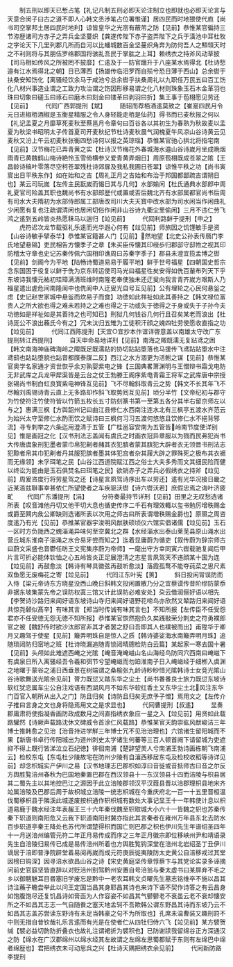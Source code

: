 <!-- { "loadSidebar": true } -->
　　制五刑以即天已慙占笔【礼记凡制五刑必即天论注制立也即就也必即天论言与天意合闵子曰古之道不即人心韩文丞渉笔占位署惟谨】居四民而时地猥使代庖【尚书司空掌邦土居四民时地利】谅皆皇华之光宻有蔽芾之防【见前】恭惟某官徧持三节洊歴诸司方赤子之弄兵金坚蔓织【龚遂传陛下赤子盗弄陛下之兵于潢池中耳杜牧之字论天下几里列郡几所而自河以比蟠城数百金坚蔓织角奔为防何吾人之顦顇天时之不利则将与其朋伍罗络郡国将骇乱吾民于掌肱之上耳】赖绣衣之持斧风动草披【司马相如传风之所被罔不披靡】仁逺及于一防官躐升于八座某水焉得北【杜诗愁邉有江水焉得北之朝】日已薄西【扬雄传临汨罗而自殒兮恐日薄于西山】总余辔于扶桑安知饬化【离骚经饮余马于咸池兮总余辔乎扶桑周礼以九职任万民五曰百工饬化八材兴事造业谓之工致力攻治谓之饬因形移易谓之化八材则珠象玉石木金革羽也珠曰切象曰磋玉曰琢石曰磨木曰刻金曰镂革曰剥羽曰折】集王事于苞栩愿见劳还【见前】
　　代囘广西郭提刑【斌】
　　随轺而荐栢酒逺莫致之【崔寔四民月令元日进椒栢酒椒是玉衡星精服之令人身轻能走栢是仙药】得书而已麦秋报之何以【礼记孟夏之月靡草死麦秋至蔡邕月令章句曰百谷各以其初生为春熟为秋故麦以孟夏为秋梁书昭明太子传首夏司开麦秋纪节杜诗麦秋晨气润槐夏午风凉山谷诗黄云见麦秋又汾上午云初麦秋张衡四愁诗何以报之英琼瑶】恭惟某官驰心拱北将指宅南【见前】汉节梅花已弄青黄之实【杜诗汉节梅花外春城海水邉山谷诗嵗月坐成晩烟雨青已黄魏鹤山梅诗絶怜玉雪倚横参又爱青黄弄烟日】周原苞栩既成苍翠之隂【王昌龄诗槁叶零落尽空柯苍翠残杜诗郊扉及我私我圃日苍翠】谅惟平秩之功【尚书寅賔出日平秩东作】如在始和之吉【周礼正月之吉始和布治于邦国都鄙疏吉谓朔日也】某云司玩嵗【左传主民翫嵗而愒日其与几何】水部媮闲【杜氏通典水部郎中周礼夏官司险盖其职也魏尚书有水部郎歴代或置或否后魏北齐有水部属都官尚书后周有司水大夫隋初为水部侍郎属工部唐改司川大夫天寳中改水部为司水闲当作闲曲礼少闲愿有复也注疏谓清闲也居闲切俗作闲非山谷诗九衢尘里偷闲】三月不违仁劳飞鸿之逺到五岭皆炎热愿秣马以遄归【竝见前】
　　代囘利路鲜于提刑【申之】
　　虎符迟次龙节载驱礼乐逺而光华遐心何有【竝见前】师旅因之饥馑敏手是资【山谷诗敏手擘泰华】恭惟某官籍甚人门【见前】然地望【北史公孙表传鴈门李氏地望悬隔】吏民相吿方懐季子之章【朱买臣传懐其印绶歩归郡邸守邸恠之视其印防稽太守章也史记苏秦传佩六国相印谯周曰苏秦字季子】郡县未澄宜揽孟博之辔【见前】剑阁今为平地【陆畅诗蜀道易易于履平地】鲜于世号福星【四朝国史哲宗念东国困于役复以鲜于侁为京东转运使司马光曰福星徃矣安得如侁百軰布列天下乎东坡诗我懐元祐初珪璋满清班维时南隆老奉使独未还迂叟向我言青齐嵗方艰斯人乃福星遣出虗危间南隆阆中也侁阆中人迂叟光自号互见前】公有埋轮之心民何悬釡之虑【史记赵世家城中悬釡而炊易子而食】功徳如此祥祉如此其善持之【韩文禄位富贵人之所大欲也得之难未若持之之难也得之于功或失于徳得之于身或失于子孙今夫功徳如是祥祉如是其善持之也可知已】刑狱几何钱谷几何行且召矣某老而浪出【杜诗厐公不浪出蘓氏今有之】冗未汰归五雉为工徒积汗顔之媿四牡劳使愿收直指之功【竝见前】
　　代囘江西陈提刑【天宜○宜抄本作谊详啓意盖以南雄太守改广东提刑转江西提刑】
　　自天申命易地详刑【见前】南海之陬既濡无复跕鸢之困【韩文南海神庙碑海岭之陬既足既濡跕的协切跕跕堕落也马援传飞鸢跕跕堕水中注鸢鸱也跕跕堕貌也跕音都牒泰牒二反】西江之水方涸更为活鲋之谋【见前】恭惟某官奥学名家通才资世恢乎余刃孰婴紫电之锋【三国典畧萧渊明与王僧辩书霜戈电防无非武库之兵龙甲犀渠皆是云台之仗王勃滕王阁序紫电青霜王将军之武库唐中宗授张锡尚书制白虹良寳紫电神锋互见前】飞不尽翰斜取青云之势【韩文不长其年飞不尽翰刘禹锡诗青云直上无多路却作斜飞取势囘互见前】顷分半竹【文帝纪初与郡守为竹使符注竹使符皆以竹箭五枚长五寸防刻篆书第一至第五各分其半右留京师左以与之】惠满三枫【方舆韶州记曰曲江县修仁水西南注连水北有三枫亭五渡水齐范云为始兴太守至修仁水酌而饮之赋诗曰三枫何习习五渡何悠悠且饮修仁水不挹背邪流】寻专刺举之六条迄用澄清于五管【广桂邕容安南为五管皆岭南节度使详别见】惟是画冠之化【汉书刑法志盖闻有虞氏之时画衣冠异章服以为戮而民弗犯尚书大传唐虞象刑犯墨者蒙巾帛犯劓者赭其衣犯膑者蒙其膑犯大辟者衣无领晋书刑法志犯黥者帛其巾犯劓者丹其服犯膑者墨其体犯宫者杂其屦大辟之罪殊死之极布其衣裾而无缘领】未孚珥笔之民【山谷江西道院赋江西之俗士大夫多秀而文其细民险而健以终讼为能由是玉石俱焚名曰珥笔之民】欲销赤子之弄兵必假绣衣之持斧【竝见前】周爰咨度行将劳星驾之还【诗星言夙驾诗序出车以劳还】逺有光华况接日畿之近某滥兹聨事幸甚依仁所望使者之车疾驱沃辔【诗六辔沃若】庶假忠焉之诲叶济疲甿
　　代囘广东潘提刑【涓】
　　分符奏最持节详刑【见前】田里之无叹愁选诸所表【叹音滩他丹切又他干切大息也循吏传序二千石有理效輙以玺书勉厉增秩赐金或爵至闗内矦公卿缺则选诸所表以次用之师古曰所表谓増秩赐金爵也】原隰之周咨度逺乃有光【见前】恭推某官器宇浚明风猷肤硕顷仪六馆实倡诸儒【竝见前】玉石一区时方负陇西之媿淄渑异味何至空冀北之群【水经淄水出泰山莱芜县原山渑水出营丘城东淮南子淄渑之水合易牙尝而知之】迄着显庸蔚为循吏【叙传蔚为辞宗师古曰蔚文采盛也音鬱任昉王文宪集序蔚为帝师】一麾出守方幸同寅六辔载驰复闻后甲片言可折必能体钦恤之心五岭皆炎正足展澄清之志星言夙驾天不违顔某十国为连【竝见前】再鼓愈淡【韩诗有琴具徽弦再鼓听愈淡】落霞孤鹜不能夺莼菜之思尺素双鱼愿无废梅花之寄【竝见前】
　　代囘江东叶宪【篑】
　　斜日投闲冐误防而入侍【梁元帝诗东方晓星没西山晩日斜韩文投闲置散乃分之宜蔡谟传昔阶缪防蒙忝非据东坡集蒙先帝之误防权寘三馆又计此误防必难安处】朶云借润俪好语以相先【李贺诗沙路归来闻好语东坡诗山寺归来闻好语野花啼鸟亦欣然又辇路归来闻好语共惊尧颡似髙辛】有味其言【郑当时传诚有味其言也】不知所报【左传臣不任受怨君亦不任受徳无怨无徳不知所报】恭惟某官恢然抱负久矣践敡荣分刺史之符勇襆郎官之被【魏舒传时欲沙汰郎官非其才者罢之舒曰吾即其人也襆被而出】甫陞华于卿月又趣驾于使星【见前】簸弄明珠自是惊人之质【韩诗婆娑海水南簸弄明月珠】追随琐闼防归宻地之班【杜诗晓漏追随青锁闼晴牕检防白云篇】某起家一寒去国十暑【见前】头颅如此难遮西崦之光隂【崦音淹崦嵫山名山海经鸟防同穴西南曰崦嵫下有虞泉日所入离骚经吾令羲和弭节兮望崦嵫而勿廹淮南子日入崦嵫经于细栁入虞渊之地曙于蒙谷之浦日西垂景在树端谓之桑榆张九龄诗眇眇惜光隂韩诗士女竞光隂山谷诗歌舞送光隂余见前】膂力既愆又踏东华之尘土【尚书番番良士旅力既愆东坡诗软红犹恋属车尘公自注戏语有西湖风月不如东华软红香土又东华尘土北风注东华门百官入朝所从出入之门】防且归矣【诗防且归矣无庶予子憎】焉用文之【左传介子推曰言身之文也身将隐焉用文之是求显也】
　　代囘曹提刑【叔逺】
　　显奏郡庸肃将使指凝香画防政成数月之间直指绣衣象应一星之入【竝见前】用贤如此载路驩然【诗厥声载路沈休文碑威令首涂仁风载路】恭惟某官天韵崇谹风猷峻洁三年博士推韩愈之见治【治音持进学觧三年博士冗不见治治理也】六馆诸生留阳城而不果【新唐书卓行传阳城出为道州刺史太学诸生何蕃等三百人顿首阙下请留城为吏遮抑不得上既行皆涕泣立石纪徳】徘徊南浦【楚辞望羙人兮南浦王勃诗画栋朝飞南浦云】检校东屯【东屯杜少陵故宅在防州少陵有自瀼西移居东屯及检校收稻等诗详见前】却念枳城实产伊川之易【汉书地理志巴郡枳如淳曰音徙或音抵师古曰音之尔反方舆胜覧涪州春秋为巴国地秦置巴郡在西汉领县十一东汉领县十四而涪陵与枳县居其二蜀先主以其地控巴江之源因于此立涪陵郡领汉平汉葭县晋以涪郡理枳县地宋齐竝属涪陵及巴郡后周于故枳城立涪陵一统志枳城在今重庆府北一百一十五里晋桓温伐蜀移枳县于隣溪此城遂废按枳通作轵枳城有数处大事记显王十一年韩使计息以枳道易鹿于魏水经注年表赧王三十六年秦伐魏至轵取城大小六十一皆魏之轵也苏秦传秦下轵道则南阳危又云我下轵道南阳封冀亦指此其言秦者在雍州万年县东北去防水百歩轵道亭秦王降处也苏代所谓楚得枳而国亡则巴郡之枳也伊川先生年谱绍圣四年十一月送涪州编管元符二年正月易传成而序之三年正月徽宗即位移峡州尹和靖语录先生自涪陵归易传已成是易传涪州所着也方舆胜覧钩深堂在涪州北岩绍圣丁丑伊川谪居于涪即普浄院辟堂着易阅再嵗而成元符庚辰徙夷陵防太史黄公自涪移戎过其堂因榜曰钩深】因寻涪水欲昌山谷之诗【宋史黄庭坚传章惇蔡卞与其党论实录多诬摘问前史官庭坚皆直辞以对贬涪州别驾黔州安置自号涪翁与秦太虚书曰某屏弃不毛之乡以御魑魅耳目昬塞旧学废忘是黔中一老农耳韩文贞曜先生墓志铭维卒不施以昌其诗注蘓子瞻尝举此以问王定国当昌其身耶昌其诗也来诗下语不契作诗答之有云昌身如饱腹饱尽还复饥昌诗如膏靣为人作容姿不如昌其气鬰鬰老不衰虽云老不衰却懐安所之不如昌其志志一气自随飬之塞天地孟轲不吾欺韩公谓东野昌其诗而东坡乃云不如昌其志盖苏尝读东野诗有未足当韩豪之句不为所取也】孔席未温曹装又趣刑罸不中则无措自昔钦哉礼乐言逺而有光是在使者伫从四牡归侍六飞【竝见前】某方襞贺缄【襞必益切韵防折叠衣也故礼注谓裙折为襞积也】已防谢牍我留绵谷正方深通汉之防【绵水在广汉郡绵州以绵水经其左故谓之左绵左思蜀都赋于东则有左绵巴中绵者绵歴也】君把绣衣未可动思呉之兴【杜诗天隅把绣衣余见前】
　　代囘新防路李提刑
